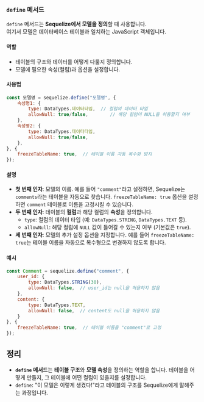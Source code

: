 ### `define` 메서드

`define` 메서드는 **Sequelize에서 모델을 정의**할 때 사용합니다.  
여기서 모델은 데이터베이스 테이블과 일치하는 JavaScript 객체입니다. 

#### 역할

- 테이블의 구조와 데이터를 어떻게 다룰지 정의합니다.
- 모델에 필요한 속성(컬럼)과 옵션을 설정합니다.

#### 사용법
```javascript
const 모델명 = sequelize.define("모델명", {
    속성명1: {
        type: DataTypes.데이터타입,  // 컬럼의 데이터 타입
        allowNull: true/false,        // 해당 컬럼이 NULL을 허용할지 여부
    },
    속성명2: {
        type: DataTypes.데이터타입,
        allowNull: true/false,
    },
}, {
    freezeTableName: true,  // 테이블 이름 자동 복수화 방지
});
```

#### 설명

- **첫 번째 인자**: 모델의 이름. 예를 들어 `"comment"`라고 설정하면, Sequelize는 `comments`라는 테이블을 자동으로 찾습니다. `freezeTableName: true` 옵션을 설정하면 `comment` 테이블로 이름을 고정시킬 수 있습니다.
- **두 번째 인자**: 테이블의 **컬럼**과 해당 컬럼의 **속성**을 정의합니다.
  - `type`: 컬럼의 데이터 타입 (예: `DataTypes.STRING`, `DataTypes.TEXT` 등).
  - `allowNull`: 해당 컬럼에 `NULL` 값이 들어갈 수 있는지 여부 (기본값은 `true`).
- **세 번째 인자**: 모델의 추가 설정 옵션을 지정합니다. 예를 들어 `freezeTableName: true`는 테이블 이름을 자동으로 복수형으로 변경하지 않도록 합니다.

#### 예시
```javascript
const Comment = sequelize.define("comment", {
    user_id: {
        type: DataTypes.STRING(30),
        allowNull: false,  // user_id는 null을 허용하지 않음
    },
    content: {
        type: DataTypes.TEXT,
        allowNull: false,  // content도 null을 허용하지 않음
    }
}, {
    freezeTableName: true,  // 테이블 이름을 "comment"로 고정
});
```

## 정리

- **`define` 메서드**는 **테이블 구조**와 **모델 속성**을 정의하는 역할을 합니다. 테이블을 어떻게 만들지, 그 테이블에 어떤 컬럼이 있을지를 설정합니다.
- `define`: "이 모델은 이렇게 생겼다!"라고 테이블의 구조를 Sequelize에게 말해주는 과정입니다.
